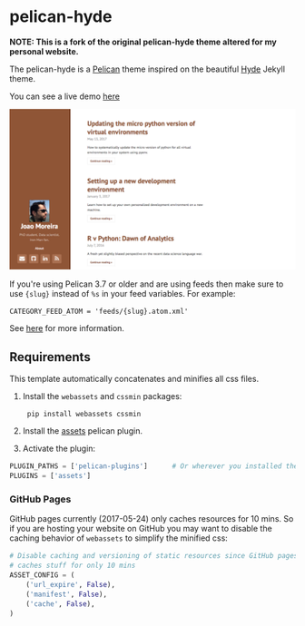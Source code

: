 # pelican-hyde

**NOTE: This is a fork of the original pelican-hyde theme altered for my personal website.**

The pelican-hyde is a [Pelican](https://github.com/getpelican) theme inspired on the beautiful [Hyde](http://hyde.getpoole.com/) Jekyll theme.

You can see a live demo [here](http://jagmoreira.github.io/)


![Screenshot](screenshot.png)

If you're using Pelican 3.7 or older and are using feeds then make sure to use `{slug}` instead of `%s` in your feed variables. For example:

    CATEGORY_FEED_ATOM = 'feeds/{slug}.atom.xml'

See [here](https://docs.getpelican.com/en/stable/changelog.html#id6) for more information.

## Requirements

This template automatically concatenates and minifies all css files.

1. Install the `webassets` and `cssmin` packages:

        pip install webassets cssmin

1. Install the [assets](https://github.com/getpelican/pelican-plugins/tree/master/assets) pelican plugin.

1. Activate the plugin:

```python
PLUGIN_PATHS = ['pelican-plugins']      # Or wherever you installed the plugin
PLUGINS = ['assets']
```

### GitHub Pages

GitHub pages currently (2017-05-24) only caches resources for 10 mins. So if you are hosting your website on GitHub you may want to disable the caching behavior of `webassets` to simplify the minified css:

```python
# Disable caching and versioning of static resources since GitHub pages
# caches stuff for only 10 mins
ASSET_CONFIG = (
    ('url_expire', False),
    ('manifest', False),
    ('cache', False),
)
```
